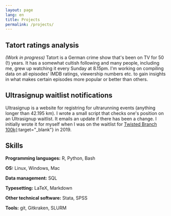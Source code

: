 ```yaml
---
layout: page
lang: en
title: Projects
permalink: /projects/
---
```


## Tatort ratings analysis

*(Work in progress)* Tatort is a German crime show that's been on TV for 50 (!) years. It has a somewhat cultish following and many people, including me, grew up watching it every Sunday at 8.15pm. I'm working on compiling data on all episodes' IMDB ratings, viewership numbers etc. to gain insights in what makes certain episodes more popular or better than others.


## Ultrasignup waitlist notifications

Ultrasignup is a website for registring for ultrarunning events (anything longer than 42.195 km). I wrote a small script that checks one's position on an Ultrasignup waitlist. It emails an update if there has been a change. I initially wrote it for myself when I was on the waitlist for [Twisted Branch 100k](http://twistedbranchtrail.com/){:target="_blank"} in 2019.

## Skills

**Programming languages:** R, Python, Bash

**OS:** Linux, Windows, Mac

**Data management:** SQL

**Typesetting:** LaTeX, Markdown

**Other technical software:** Stata, SPSS

**Tools:** git, Gitkraken, SLURM
